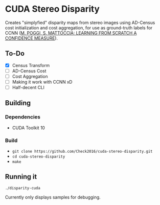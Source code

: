 # CUDA Stereo Disparity
Creates "simplyfied" disparity maps from stereo images using AD-Census cost initialization and cost aggregation, for use as ground-truth labels for CCNN ([M. POGGI, S. MATTOCCIA: LEARNING FROM SCRATCH A CONFIDENCE MEASURE](http://www.bmva.org/bmvc/2016/papers/paper046/paper046.pdf)).

## To-Do
- [x] Census Transform
- [ ] AD-Census Cost
- [ ] Cost Aggregation
- [ ] Making it work with CCNN xD
- [ ] Half-decent CLI

## Building

### Dependencies
- CUDA Toolkit 10

### Build
- `git clone https://github.com/Check2016/cuda-stereo-disparity.git`
- `cd cuda-stereo-disparity`
- `make`

## Running it
`./disparity-cuda`

Currently only displays samples for debugging.
